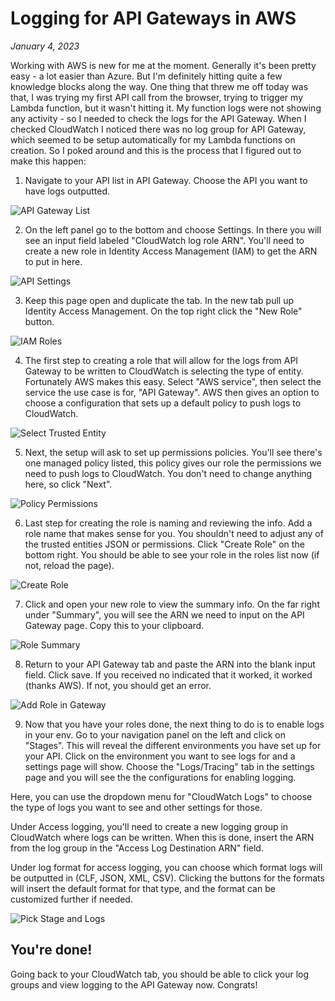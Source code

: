 # Logging for API Gateways in AWS

_January 4, 2023_

Working with AWS is new for me at the moment. Generally it's been pretty easy - a lot easier than Azure. But I'm definitely hitting quite a few knowledge blocks along the way. One thing that threw me off today was that, I was trying my first API call from the browser, trying to trigger my Lambda function, but it wasn't hitting it. My function logs were not showing any activity - so I needed to check the logs for the API Gateway. When I checked CloudWatch I noticed there was no log group for API Gateway, which seemed to be setup automatically for my Lambda functions on creation. So I poked around and this is the process that I figured out to make this happen:

1. Navigate to your API list in API Gateway. Choose the API you want to have logs outputted.

![API Gateway List](./api-list.png)

2. On the left panel go to the bottom and choose Settings. In there you will see an input field labeled "CloudWatch log role ARN". You'll need to create a new role in Identity Access Management (IAM) to get the ARN to put in here. 

![API Settings](./api-settings-blank.png)

3. Keep this page open and duplicate the tab. In the new tab pull up Identity Access Management. On the top right click the "New Role" button.

![IAM Roles](./iam-roles-redacted2.png)

4. The first step to creating a role that will allow for the logs from API Gateway to be written to CloudWatch is selecting the type of entity. Fortunately AWS makes this easy. Select "AWS service", then select the service the use case is for, "API Gateway". AWS then gives an option to choose a configuration that sets up a default policy to push logs to CloudWatch. 

![Select Trusted Entity](./select-trusted-entity.png)

5. Next, the setup will ask to set up permissions policies. You'll see there's one managed policy listed, this policy gives our role the permissions we need to push logs to CloudWatch. You don't need to change anything here, so click "Next".

![Policy Permissions](./policy-permissions.png)

6. Last step for creating the role is naming and reviewing the info. Add a role name that makes sense for you. You shouldn't need to adjust any of the trusted entities JSON or permissions. Click "Create Role" on the bottom right. You should be able to see your role in the roles list now (if not, reload the page). 

![Create Role](./confirmation-create-role.png)

7. Click and open your new role to view the summary info. On the far right under "Summary", you will see the ARN we need to input on the API Gateway page. Copy this to your clipboard.

![Role Summary](./role-summary-redacted.png)

8. Return to your API Gateway tab and paste the ARN into the blank input field. Click save. If you received no indicated that it worked, it worked (thanks AWS). If not, you should get an error. 

![Add Role in Gateway](./api-gateway-filled-redacted.png)

9. Now that you have your roles done, the next thing to do is to enable logs in your env. Go to your navigation panel on the left and click on "Stages". This will reveal the different environments you have set up for your API. Click on the environment you want to see logs for and a settings page will show. Choose the "Logs/Tracing" tab in the settings page and you will see the the configurations for enabling logging.

Here, you can use the dropdown menu for "CloudWatch Logs" to choose the type of logs you want to see and other settings for those. 

Under Access logging, you'll need to create a new logging group in CloudWatch where logs can be written. When this is done, insert the ARN from the log group in the "Access Log Destination ARN" field. 

Under log format for access logging, you can choose which format logs will be outputted in (CLF, JSON, XML, CSV). Clicking the buttons for the formats will insert the default format for that type, and the format can be customized further if needed. 

![Pick Stage and Logs](./stage-pick-redacted.png)

## You're done!

Going back to your CloudWatch tab, you should be able to click your log groups and view logging to the API Gateway now. Congrats!
